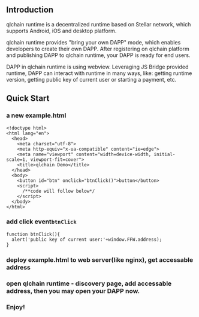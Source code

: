 ## Introduction

qlchain runtime is a decentralized runtime based on Stellar network, which supports Android, iOS and desktop platform.

qlchain runtime provides "bring your own DAPP" mode, which enables developers to create their own DAPP. After registering on qlchain platform and publishing DAPP to qlchain runtime, your DAPP is ready for end users.

DAPP in qlchain runtime is using webview. Leveraging JS Bridge provided runtime, DAPP can interact with runtime in many ways, like: getting runtime version, getting public key of current user or starting a payment, etc.


## Quick Start

### a new example.html

```
<!doctype html>
<html lang="en">
  <head>
    <meta charset="utf-8">
    <meta http-equiv="x-ua-compatible" content="ie=edge">
    <meta name="viewport" content="width=device-width, initial-scale=1, viewport-fit=cover">
    <title>qlchain Demo</title>
  </head>
  <body>
    <button id="btn" onclick="btnClick()">button</button>
    <script>
      /**code will follow below*/
    </script>
  </body>
</html>
```

### add click event`btnClick`
```
function btnClick(){
  alert('public key of current user:'+window.FFW.address);
}
```

### deploy example.html to web server(like nginx), get accessable address

### open qlchain runtime - discovery page, add accessable address, then you may open your DAPP now.

### Enjoy!
